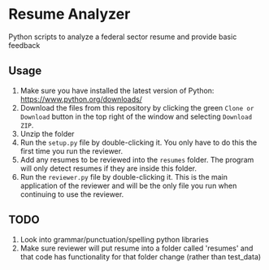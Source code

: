 # Resume Analyzer
Python scripts to analyze a federal sector resume and provide basic feedback

## Usage
1. Make sure you have installed the latest version of Python: https://www.python.org/downloads/
2. Download the files from this repository by clicking the green `Clone or Download` button in the top right of the window and selecting `Download ZIP`.
3. Unzip the folder
4. Run the `setup.py` file by double-clicking it. You only have to do this the first time you run the reviewer.
6. Add any resumes to be reviewed into the `resumes` folder. The program will only detect resumes if they are inside this folder.
6. Run the `reviewer.py` file by double-clicking it. This is the main application of the reviewer and will be the only file you run when continuing to use the reviewer.


## TODO
1. Look into grammar/punctuation/spelling python libraries
2. Make sure reviewer will put resume into a folder called 'resumes' and that code has functionality for that folder change (rather than test_data)
